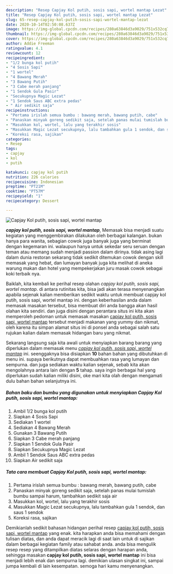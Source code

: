 ```yaml
---
description: "Resep Capjay Kol putih, sosis sapi, wortel mantap Lezat"
title: "Resep Capjay Kol putih, sosis sapi, wortel mantap Lezat"
slug: 65-resep-capjay-kol-putih-sosis-sapi-wortel-mantap-lezat
date: 2020-10-14T02:50:08.637Z
image: https://img-global.cpcdn.com/recipes/280a63846d3a9029/751x532cq70/capjay-kol-putih-sosis-sapi-wortel-mantap-foto-resep-utama.jpg
thumbnail: https://img-global.cpcdn.com/recipes/280a63846d3a9029/751x532cq70/capjay-kol-putih-sosis-sapi-wortel-mantap-foto-resep-utama.jpg
cover: https://img-global.cpcdn.com/recipes/280a63846d3a9029/751x532cq70/capjay-kol-putih-sosis-sapi-wortel-mantap-foto-resep-utama.jpg
author: Addie Freeman
ratingvalue: 4.1
reviewcount: 12
recipeingredient:
- "1/2 bunga kol putih"
- "4 Sosis Sapi"
- "1 wortel"
- "4 Bawang Merah"
- "3 Bawang Putih"
- "3 Cabe merah panjang"
- "1 Sendok Gula Pasir"
- "Secukupnya Magic Lezat"
- "1 Sendok Saus ABC extra pedas"
- " Air sedikit saja"
recipeinstructions:
- "Pertama irislah semua bumbu : bawang merah, bawang putih, cabe"
- "Panaskan minyak goreng sedikit saja, setelah panas mulai tumislah bumbu sampai harum, tambahkan sedikit saja air"
- "Masukkan kol, wortel, lalu yang terakhir sosis"
- "Masukkan Magic Lezat secukupnya, lalu tambahkan gula 1 sendok, dan saus 1 sendok"
- "Koreksi rasa, sajikan"
categories:
- Resep
tags:
- capjay
- kol
- putih

katakunci: capjay kol putih 
nutrition: 226 calories
recipecuisine: Indonesian
preptime: "PT21M"
cooktime: "PT57M"
recipeyield: "1"
recipecategory: Dessert

---
```



![Capjay Kol putih, sosis sapi, wortel mantap](https://img-global.cpcdn.com/recipes/280a63846d3a9029/751x532cq70/capjay-kol-putih-sosis-sapi-wortel-mantap-foto-resep-utama.jpg)

<b><i>capjay kol putih, sosis sapi, wortel mantap</i></b>, Memasak bisa menjadi suatu kegiatan yang menggembirakan dilakukan oleh berbagai kalangan. bukan hanya para wanita, sebagian cowok juga banyak juga yang berminat dengan kegemaran ini. walaupun hanya untuk sekedar seru seruan dengan teman atau memang sudah menjadi passion dalam dirinya. tidak asing lagi dalam dunia restoran sekarang tidak sedikit ditemukan cowok dengan skill memasak yang hebat, dan lumayan banyak juga kita melihat di aneka warung makan dan hotel yang mempekerjakan juru masak cowok sebagai koki terbaik nya.



Baiklah, kita kembali ke perihal resep olahan <i>capjay kol putih, sosis sapi, wortel mantap</i>. di antara rutinitas kita, bisa jadi akan terasa menyenangkan apabila sejenak kalian memberikan sedikit waktu untuk membuat capjay kol putih, sosis sapi, wortel mantap ini. dengan keberhasilan anda dalam memasak masakan tersebut, bisa membuat diri anda bangga akan hasil olahan kita sendiri. dan juga disini dengan perantara situs ini kita akan memperoleh pedoman untuk memasak masakan <u>capjay kol putih, sosis sapi, wortel mantap</u> tersebut menjadi makanan yang yummy dan nikmat, oleh karena itu simpan alamat situs ini di ponsel anda sebagai salah satu rujukan kalian dalam memasak hidangan baru yang nikmat.


Sekarang langsung saja kita awali untuk menyiapkan barang barang yang diperlukan dalam memasak menu <u><i>capjay kol putih, sosis sapi, wortel mantap</i></u> ini. seenggaknya bisa disiapkan <b>10</b> bahan bahan yang dibutuhkan di menu ini. supaya berikutnya dapat membuahkan rasa yang lumayan dan sempurna. dan juga sediakan waktu kalian sejenak, sebab kita akan mengolahnya antara lain dengan <b>5</b> tahap. saya ingin berbagai hal yang diperlukan sudah kalian miliki disini, oke mari kita olah dengan mengamati dulu bahan bahan selanjutnya ini.

<!--inarticleads1-->

##### Bahan baku dan bumbu yang digunakan untuk menyiapkan Capjay Kol putih, sosis sapi, wortel mantap:

1. Ambil 1/2 bunga kol putih
1. Siapkan 4 Sosis Sapi
1. Sediakan 1 wortel
1. Sediakan 4 Bawang Merah
1. Gunakan 3 Bawang Putih
1. Siapkan 3 Cabe merah panjang
1. Siapkan 1 Sendok Gula Pasir
1. Siapkan Secukupnya Magic Lezat
1. Ambil 1 Sendok Saus ABC extra pedas
1. Siapkan  Air sedikit saja




<!--inarticleads2-->

##### Tata cara membuat Capjay Kol putih, sosis sapi, wortel mantap:

1. Pertama irislah semua bumbu : bawang merah, bawang putih, cabe
1. Panaskan minyak goreng sedikit saja, setelah panas mulai tumislah bumbu sampai harum, tambahkan sedikit saja air
1. Masukkan kol, wortel, lalu yang terakhir sosis
1. Masukkan Magic Lezat secukupnya, lalu tambahkan gula 1 sendok, dan saus 1 sendok
1. Koreksi rasa, sajikan




Demikianlah sedikit bahasan hidangan perihal resep <u>capjay kol putih, sosis sapi, wortel mantap</u> yang enak. kita harapkan anda bisa memahami dengan tulisan diatas, dan anda dapat meracik lagi di saat lain untuk di sajikan dalam berbagai kegiatan family atau sahabat anda. anda bisa mengulik resep resep yang ditampilkan diatas selaras dengan harapan anda, sehingga masakan <b>capjay kol putih, sosis sapi, wortel mantap</b> ini bisa menjadi lebih enak dan sempurna lagi. demikian ulasan singkat ini, sampai jumpa kembali di lain kesempatan. semoga hari kamu menyenangkan.
